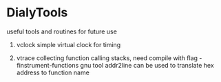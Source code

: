 DialyTools
==========

useful tools and routines for future use

1. vclock
simple virtual clock for timing

2. vtrace
collecting function calling stacks, need compile with flag -finstrument-functions
gnu tool addr2line can be used to translate hex address to function name
